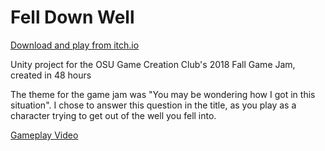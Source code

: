 # Fell Down Well

[Download and play from itch.io](https://alphaaxle.itch.io/fell-down-well)

Unity project for the OSU Game Creation Club's 2018 Fall Game Jam, created in 48 hours

The theme for the game jam was "You may be wondering how I got in this situation". I chose to answer this question in the title, as you play as a character trying to get out of the well you fell into.

[Gameplay Video](https://youtu.be/gZuCOqUoKMQ)
